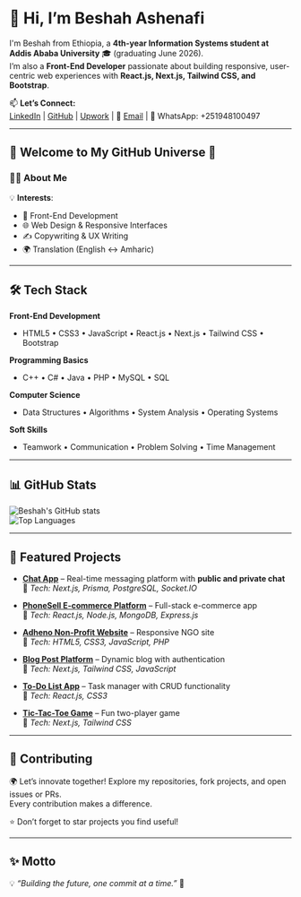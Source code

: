 # 👋 Hi, I’m Beshah Ashenafi  

I'm Beshah from Ethiopia, a **4th-year Information Systems student at Addis Ababa University** 🎓 (graduating June 2026).  
I’m also a **Front-End Developer** passionate about building responsive, user-centric web experiences with **React.js, Next.js, Tailwind CSS, and Bootstrap**.  

📫 **Let’s Connect:**  
[LinkedIn](https://www.linkedin.com/in/beshah-ashenafi) | [GitHub](https://github.com/beshah80) | [Upwork](https://www.upwork.com/freelancers/~01beshah) | 📧 [Email](mailto:beshah2017@gmail.com) | 📱 WhatsApp: +251948100497  

---

## 🚀 Welcome to My GitHub Universe 🌌  

### 👨‍💻 About Me  
💡 **Interests**:  
- 🎨 Front-End Development  
- 🌐 Web Design & Responsive Interfaces  
- ✍️ Copywriting & UX Writing  
- 🌍 Translation (English ↔ Amharic)  

---

## 🛠 Tech Stack  

**Front-End Development**  
- HTML5 • CSS3 • JavaScript • React.js • Next.js • Tailwind CSS • Bootstrap  

**Programming Basics**  
- C++ • C# • Java • PHP • MySQL • SQL  

**Computer Science**  
- Data Structures • Algorithms • System Analysis • Operating Systems  

**Soft Skills**  
- Teamwork • Communication • Problem Solving • Time Management  

---

## 📊 GitHub Stats  

![Beshah's GitHub stats](https://github-readme-stats.vercel.app/api?username=beshah80&show_icons=true&theme=radical)  
![Top Languages](https://github-readme-stats.vercel.app/api/top-langs/?username=beshah80&layout=compact&theme=radical)  

---

## 🚀 Featured Projects  

- **[Chat App](#)** – Real-time messaging platform with **public and private chat**  
  🔧 *Tech: Next.js, Prisma, PostgreSQL, Socket.IO*  

- **[PhoneSell E-commerce Platform](#)** – Full-stack e-commerce app  
  🔧 *Tech: React.js, Node.js, MongoDB, Express.js*  

- **[Adheno Non-Profit Website](#)** – Responsive NGO site  
  🔧 *Tech: HTML5, CSS3, JavaScript, PHP*  

- **[Blog Post Platform](#)** – Dynamic blog with authentication  
  🔧 *Tech: Next.js, Tailwind CSS, JavaScript*  

- **[To-Do List App](#)** – Task manager with CRUD functionality  
  🔧 *Tech: React.js, CSS3*  

- **[Tic-Tac-Toe Game](#)** – Fun two-player game  
  🔧 *Tech: Next.js, Tailwind CSS*  

---

## 🤝 Contributing  

🌍 Let’s innovate together! Explore my repositories, fork projects, and open issues or PRs.  
Every contribution makes a difference.  

⭐ Don’t forget to star projects you find useful!  

---

## ✨ Motto  

💡 *“Building the future, one commit at a time.”* 🚀  

